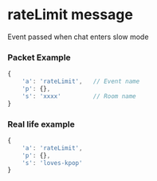 # rateLimit message

Event passed when chat enters slow mode

### Packet Example

```js
{
    'a': 'rateLimit',   // Event name
    'p': {},
    's': 'xxxx'         // Room name
}
```
### Real life example
```js
{
    'a': 'rateLimit',
    'p': {},
    's': 'loves-kpop'
}
```